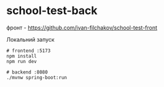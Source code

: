 # school-test-back

фронт - https://github.com/ivan-filchakov/school-test-front

Локальний запуск
```
# frontend :5173
npm install
npm run dev

# backend :8080
./mvnw spring-boot:run
```